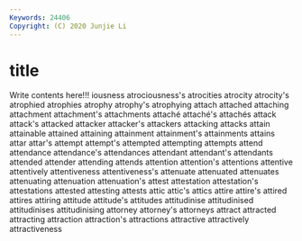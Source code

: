 ```yaml
---
Keywords: 24406
Copyright: (C) 2020 Junjie Li
---
```


# title

Write contents here!!!
iousness 
atrociousness's 
atrocities
atrocity 
atrocity's 
atrophied 
atrophies 
atrophy 
atrophy's 
atrophying 
attach 
attached 
attaching
attachment 
attachment's 
attachments 
attaché 
attaché's 
attachés 
attack 
attack's 
attacked 
attacker
attacker's 
attackers 
attacking 
attacks 
attain 
attainable 
attained 
attaining 
attainment 
attainment's
attainments 
attains 
attar 
attar's 
attempt 
attempt's 
attempted 
attempting 
attempts 
attend
attendance 
attendance's 
attendances 
attendant 
attendant's 
attendants 
attended 
attender 
attending 
attends
attention 
attention's 
attentions 
attentive 
attentively 
attentiveness 
attentiveness's 
attenuate 
attenuated 
attenuates
attenuating 
attenuation 
attenuation's 
attest 
attestation 
attestation's 
attestations 
attested 
attesting 
attests
attic 
attic's 
attics 
attire 
attire's 
attired 
attires 
attiring 
attitude 
attitude's
attitudes 
attitudinise 
attitudinised 
attitudinises 
attitudinising 
attorney 
attorney's 
attorneys 
attract 
attracted
attracting 
attraction 
attraction's 
attractions 
attractive 
attractively 
attractiveness 
